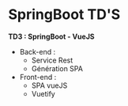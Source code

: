 SpringBoot TD'S
=================
 
**TD3 : SpringBoot - VueJS**

* Back-end :
  * Service Rest
  * Génération SPA
* Front-end :
  * SPA vueJS
  * Vuetify
 

